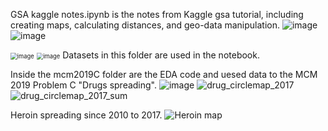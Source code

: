 GSA kaggle notes.ipynb is the notes from Kaggle gsa tutorial, including creating maps, calculating distances, and geo-data manipulation.
![image](https://user-images.githubusercontent.com/46977839/109690602-82fcb180-7b54-11eb-9fcb-d2035fd01ce7.png)
![image](https://user-images.githubusercontent.com/46977839/109690765-af183280-7b54-11eb-9554-86a10e49760b.png)

<img src="https://user-images.githubusercontent.com/46977839/109690602-82fcb180-7b54-11eb-9fcb-d2035fd01ce7.png" alt="image" style="zoom:67%;" />
<img src="https://user-images.githubusercontent.com/46977839/109690765-af183280-7b54-11eb-9554-86a10e49760b.png" alt="image" style="zoom:67%;" />
Datasets in this folder are used in the notebook.

Inside the mcm2019C folder are the EDA code and uesed data to the MCM 2019 Problem C "Drugs spreading". 
![image](https://user-images.githubusercontent.com/46977839/109691159-26e65d00-7b55-11eb-94f5-5775c0418427.png)
![drug_circlemap_2017](https://user-images.githubusercontent.com/46977839/109691422-6c0a8f00-7b55-11eb-8929-4f766c81a62e.JPG)
![drug_circlemap_2017_sum](https://user-images.githubusercontent.com/46977839/109691432-6e6ce900-7b55-11eb-84e1-86f1e7c51eb9.JPG)

Heroin spreading since 2010 to 2017.
![Heroin map](https://user-images.githubusercontent.com/46977839/109691868-e20ef600-7b55-11eb-8b8c-577fa2ffe17d.gif)
